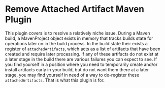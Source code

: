 # Remove Attached Artifact Maven Plugin

This plugin covers is to resolve a relatively niche issue. During a Maven build, a MavenProject object exists in memory that tracks builds state for operations later on in the build process. In the build state their exists a register of `attachedArtifacts`, which acts as a list of artifacts that have been created and require later processing. If any of these artifacts do not exist at a later stage in the build there are various failures you can expect to see. If you find yourself in a position where you need to temporarily create and/or install artifacts early in your build, but do not want them there at a later stage, you may find yourself in need of a way to de-register these `attachedArtifacts`. That is what this plugin is for.
